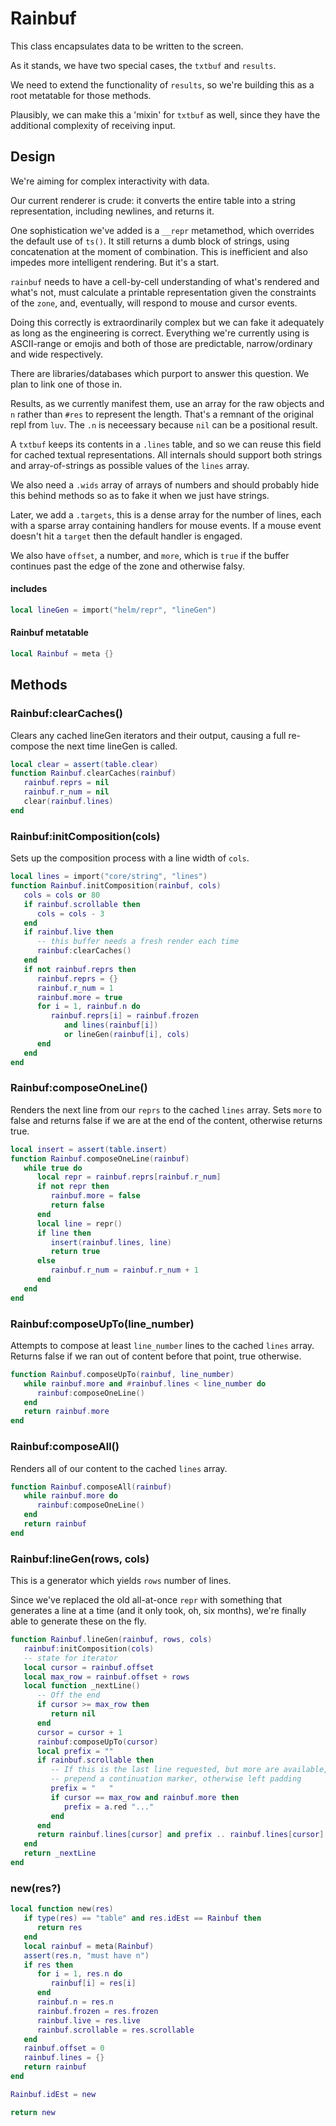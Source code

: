 # Rainbuf


This class encapsulates data to be written to the screen.


As it stands, we have two special cases, the ``txtbuf`` and ``results``.


We need to extend the functionality of ``results``, so we're building this as a
root metatable for those methods.


Plausibly, we can make this a 'mixin' for ``txtbuf`` as well, since they have
the additional complexity of receiving input.


## Design

We're aiming for complex interactivity with data.


Our current renderer is crude: it converts the entire table into a string
representation, including newlines, and returns it.


One sophistication we've added is a ``__repr`` metamethod, which overrides the
default use of ``ts()``.  It still returns a dumb block of strings, using
concatenation at the moment of combination.  This is inefficient and also
impedes more intelligent rendering.  But it's a start.


``rainbuf`` needs to have a cell-by-cell understanding of what's rendered and
what's not, must calculate a printable representation given the constraints of
the ``zone``, and, eventually, will respond to mouse and cursor events.


Doing this correctly is extraordinarily complex but we can fake it adequately
as long as the engineering is correct.  Everything we're currently using is
ASCII-range or emojis and both of those are predictable, narrow/ordinary and
wide respectively.


There are libraries/databases which purport to answer this question.  We plan
to link one of those in.


Results, as we currently manifest them, use an array for the raw objects and
``n`` rather than ``#res`` to represent the length.  That's a remnant of the
original repl from ``luv``.  The ``.n`` is neceessary because ``nil`` can be a
positional result.


A ``txtbuf`` keeps its contents in a ``.lines`` table, and so we can reuse this
field for cached textual representations.  All internals should support both
strings and array-of-strings as possible values of the ``lines`` array.


We also need a ``.wids`` array of arrays of numbers and should probably hide
this behind methods so as to fake it when we just have strings.


Later, we add a ``.targets``, this is a dense array for the number of lines,
each with a sparse array containing handlers for mouse events.  If a mouse
event doesn't hit a ``target`` then the default handler is engaged.


We also have ``offset``, a number, and ``more``, which is ``true`` if the buffer
continues past the edge of the zone and otherwise falsy.

#### includes

```lua
local lineGen = import("helm/repr", "lineGen")
```
#### Rainbuf metatable

```lua
local Rainbuf = meta {}
```
## Methods

### Rainbuf:clearCaches()

Clears any cached lineGen iterators and their output, causing a full re-compose
the next time lineGen is called.

```lua
local clear = assert(table.clear)
function Rainbuf.clearCaches(rainbuf)
   rainbuf.reprs = nil
   rainbuf.r_num = nil
   clear(rainbuf.lines)
end
```
### Rainbuf:initComposition(cols)

Sets up the composition process with a line width of ``cols``.

```lua
local lines = import("core/string", "lines")
function Rainbuf.initComposition(rainbuf, cols)
   cols = cols or 80
   if rainbuf.scrollable then
      cols = cols - 3
   end
   if rainbuf.live then
      -- this buffer needs a fresh render each time
      rainbuf:clearCaches()
   end
   if not rainbuf.reprs then
      rainbuf.reprs = {}
      rainbuf.r_num = 1
      rainbuf.more = true
      for i = 1, rainbuf.n do
         rainbuf.reprs[i] = rainbuf.frozen
            and lines(rainbuf[i])
            or lineGen(rainbuf[i], cols)
      end
   end
end
```
### Rainbuf:composeOneLine()

Renders the next line from our ``reprs`` to the cached ``lines`` array.
Sets ``more`` to false and returns false if we are at the end of the content,
otherwise returns true.

```lua
local insert = assert(table.insert)
function Rainbuf.composeOneLine(rainbuf)
   while true do
      local repr = rainbuf.reprs[rainbuf.r_num]
      if not repr then
         rainbuf.more = false
         return false
      end
      local line = repr()
      if line then
         insert(rainbuf.lines, line)
         return true
      else
         rainbuf.r_num = rainbuf.r_num + 1
      end
   end
end
```
### Rainbuf:composeUpTo(line_number)

Attempts to compose at least ``line_number`` lines to the cached ``lines`` array.
Returns false if we ran out of content before that point, true otherwise.

```lua
function Rainbuf.composeUpTo(rainbuf, line_number)
   while rainbuf.more and #rainbuf.lines < line_number do
      rainbuf:composeOneLine()
   end
   return rainbuf.more
end
```
### Rainbuf:composeAll()

Renders all of our content to the cached ``lines`` array.

```lua
function Rainbuf.composeAll(rainbuf)
   while rainbuf.more do
      rainbuf:composeOneLine()
   end
   return rainbuf
end
```
### Rainbuf:lineGen(rows, cols)

This is a generator which yields ``rows`` number of lines.


Since we've replaced the old all-at-once ``repr`` with something that generates
a line at a time (and it only took, oh, six months), we're finally able to
generate these on the fly.

```lua
function Rainbuf.lineGen(rainbuf, rows, cols)
   rainbuf:initComposition(cols)
   -- state for iterator
   local cursor = rainbuf.offset
   local max_row = rainbuf.offset + rows
   local function _nextLine()
      -- Off the end
      if cursor >= max_row then
         return nil
      end
      cursor = cursor + 1
      rainbuf:composeUpTo(cursor)
      local prefix = ""
      if rainbuf.scrollable then
         -- If this is the last line requested, but more are available,
         -- prepend a continuation marker, otherwise left padding
         prefix = "   "
         if cursor == max_row and rainbuf.more then
            prefix = a.red "..."
         end
      end
      return rainbuf.lines[cursor] and prefix .. rainbuf.lines[cursor]
   end
   return _nextLine
end
```
### new(res?)

```lua
local function new(res)
   if type(res) == "table" and res.idEst == Rainbuf then
      return res
   end
   local rainbuf = meta(Rainbuf)
   assert(res.n, "must have n")
   if res then
      for i = 1, res.n do
         rainbuf[i] = res[i]
      end
      rainbuf.n = res.n
      rainbuf.frozen = res.frozen
      rainbuf.live = res.live
      rainbuf.scrollable = res.scrollable
   end
   rainbuf.offset = 0
   rainbuf.lines = {}
   return rainbuf
end

Rainbuf.idEst = new

return new
```
